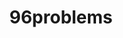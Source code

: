 ---
categories:
- bkk19
description: '> Want to cover some of the dreams, troubles and opportunities for improvement
  in the 96boards ecosystem from the point of view of a Linaro group engineer.'
future_image:
  featured: 'true'
  path: /assets/images/featured-images/bkk19/BKK19-417.png
session_attendee_num: '7'
session_id: BKK19-417
session_room: Session Room 1 (Lotus 1-2)
session_slot:
  end_time: '2019-04-04 12:55:00'
  start_time: '2019-04-04 12:30:00'
session_speakers:
- speaker_bio: '> AOSP devboard and Kernel developer'
  speaker_company: Linaro Consumer Group
  speaker_image: /assets/images/speakers/bkk19/john-stultz.jpg
  speaker_location: ''
  speaker_name: John Stultz
  speaker_position: Android and Kernel Developer
  speaker_username: john.stultz
session_track: 96Boards
tag: session
tags:
- 96Boards
- Android
- Linux Kernel
- Validation and CI
- Testing
title: 96problems
---